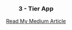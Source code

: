 <div align="center">

  <h3 align="center">3 - Tier App </h3>

  <p align="center">
    <a href="https://medium.com/@suni.ramdas/3-tier-app-with-iac-eks-autoscaling-and-monitoring-prometheus-grafana-5f5b16fb7647" target="_blank" rel="noopener noreferrer">
      Read My Medium Article
    </a>
  </p>
</div>
